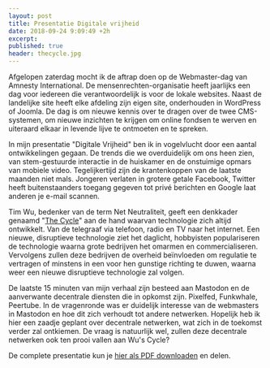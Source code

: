 ```yaml
---
layout: post
title: Presentatie Digitale vrijheid
date: 2018-09-24 9:09:49 +2h
excerpt:
published: true
header: thecycle.jpg
---
```

Afgelopen zaterdag mocht ik de aftrap doen op de Webmaster-dag van Amnesty International. De mensenrechten-organisatie heeft jaarlijks een dag voor iedereen die verantwoordelijk is voor de lokale websites. Naast de landelijke site heeft elke afdeling zijn eigen site, onderhouden in WordPress of Joomla. De dag is om nieuwe kennis over te dragen over de twee CMS-systemen, om nieuwe inzichten te krijgen om online fondsen te werven en uiteraard elkaar in levende lijve te ontmoeten en te spreken. 

In mijn presentatie "Digitale Vrijheid" ben ik in vogelvlucht door een aantal ontwikkelingen gegaan. De trends die we overduidelijk om ons heen zien, van stem-gestuurde interactie in de huiskamer en de onstuimige opmars van mobiele video. Tegelijkertijd zijn de krantenkoppen van de laatste maanden niet mals. Jongeren verlaten in grotere getale Facebook, Twitter heeft buitenstaanders toegang gegeven tot privé berichten en Google laat anderen je e-mail scannen. 

Tim Wu, bedenker van de term Net Neutraliteit, geeft een denkkader genaamd "[The Cycle](http://www.digitalathena.com/review-of-master-switch.html)" aan de hand waarvan technologie zich altijd ontwikkelt. Van de telegraaf via telefoon, radio en TV naar het internet. Een nieuwe, disruptieve technologie ziet het daglicht, hobbyisten populariseren de technologie waarna grote bedrijven het omarmen en commercialiseren. Vervolgens zullen deze bedrijven de overheid beïnvloeden om regulatie te vertragen of minstens in een voor hen gunstige richting te duwen, waarna weer een nieuwe disruptieve technologie zal volgen. 

De laatste 15 minuten van mijn verhaal zijn besteed aan Mastodon en de aanverwante decentrale diensten die in opkomst zijn. Pixelfed, Funkwhale, Peertube. 
In de vragenronde was er duidelijk interesse van de webmasters in Mastodon en hoe dit zich verhoudt tot andere netwerken. Hopelijk heb ik hier een zaadje geplant over decentrale netwerken, wat zich in de toekomst verder zal ontkiemen. De vraag is natuurlijk wel, zullen deze decentrale netwerken ook ten prooi vallen aan Wu's Cycle?

De complete presentatie kun je [hier als PDF downloaden](/files/20180922-Digitale-vrijheid-Amnesty.pdf) en delen. 